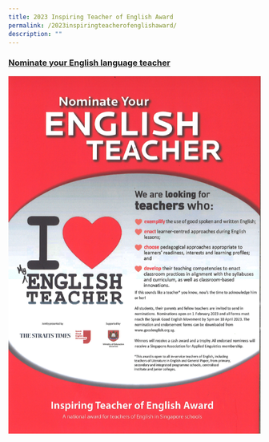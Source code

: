 ```yaml
---
title: 2023 Inspiring Teacher of English Award
permalink: /2023inspiringteacherofenglishaward/
description: ""
---
```

### [Nominate your English language teacher](https://www.languagecouncils.sg/goodenglish/inspiring-teacher-of-english-award/nomination-information)

![](/images/2023%20Inspring%20Teacher%20of%20English.jpg)
